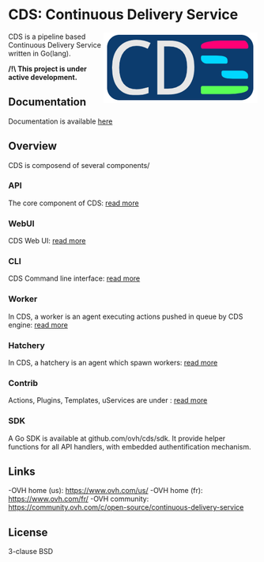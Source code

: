 # CDS: Continuous Delivery Service

<img align="right" src="https://raw.githubusercontent.com/ovh/cds/master/logo-background.png">

CDS is a pipeline based Continuous Delivery Service written in Go(lang).

**/!\ This project is under active development.**

## Documentation

Documentation is available [here](/doc/overview/introduction.md)

## Overview

CDS is composend of several components/

### API

The core component of CDS: [read more](/engine/api)

### WebUI

CDS Web UI: [read more](ui)

### CLI

CDS Command line interface: [read more](cli/cds)

### Worker

In CDS, a worker is an agent executing actions pushed in queue by CDS engine: [read more](/doc/overview/worker.md)

### Hatchery

In CDS, a hatchery is an agent which spawn workers: [read more](/doc/overview/hatchery.md)

### Contrib

Actions, Plugins, Templates, uServices are under : [read more](contrib)

### SDK

A Go SDK is available at github.com/ovh/cds/sdk. It provide helper functions for all API handlers, with embedded authentification mechanism.

## Links

-OVH home (us): https://www.ovh.com/us/
-OVH home (fr): https://www.ovh.com/fr/
-OVH community: https://community.ovh.com/c/open-source/continuous-delivery-service

## License

3-clause BSD

